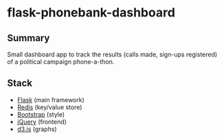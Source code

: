 # flask-phonebank-dashboard

## Summary
Small dashboard app to track the results (calls made, sign-ups registered) of a political campaign phone-a-thon.

## Stack
* [Flask](http://flask.pocoo.org/) (main framework)
* [Redis](http://redis.io/) (key/value store)
* [Bootstrap](http://twitter.github.com/bootstrap/) (style)
* [jQuery](http://jquery.com/) (frontend)
* [d3.js](http://d3js.org/) (graphs)